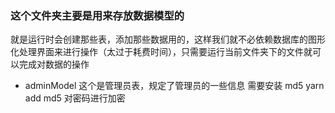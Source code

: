 ###   这个文件夹主要是用来存放数据模型的

  就是运行时会创建那些表，添加那些数据用的，这样我们就不必依赖数据库的图形化处理界面来进行操作（太过于耗费时间），只需要运行当前文件夹下的文件就可以完成对数据的操作


*  adminModel   这个是管理员表，规定了管理员的一些信息  需要安装 md5    yarn add md5  对密码进行加密
  